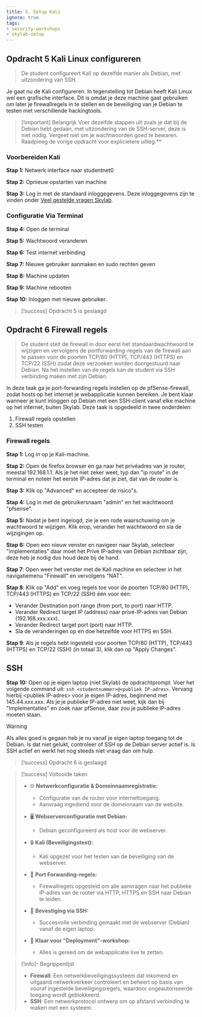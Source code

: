 ```yaml
---
title: 5. Setup Kali
ignore: true
tags: 
- security-workshops
- skylab-setup
---
```


## Opdracht 5 Kali Linux configureren
> De student configureert Kali op dezelfde manier als Debian, met uitzondering van SSH.

Je gaat nu de Kali configureren. In tegenstelling tot Debian heeft Kali Linux wel een grafische interface. Dit is omdat je deze machine gaat gebruiken om later je firewallregels in te stellen en de beveiliging van je Debian te testen met verschillende hackingtools.

> [!important] Belangrijk
> Voer dezelfde stappen uit zoals je dat bij de Debian hebt gedaan, met uitzondering van de SSH-server, deze is niet nodig. Vergeet niet om je wachtwoorden goed te bewaren. Raadpleeg de vorige opdracht voor explicietere uitleg.**

### Voorbereiden Kali
**Stap 1:** Netwerk interface naar studentnet0

**Stap 2:** Opnieuw opstarten van machine

**Stap 3:** Log in met de standaard inloggegevens. Deze inloggegevens zijn te vinden onder [Veel gestelde vragen Skylab](https://liveadminwindesheim.sharepoint.com/sites/skylab/SitePages/veelgesteldevragen.aspx).

### Configuratie Via Terminal
**Stap 4:** Open de terminal

**Stap 5:** Wachtwoord veranderen

**Stap 6:** Test internet verbinding

**Stap 7:** Nieuwe gebruiker aanmaken en sudo rechten geven

**Stap 8:** Machine updaten

**Stap 9:** Machine rebooten

**Stap 10:** Inloggen met nieuwe gebruiker.

> [!success] Opdracht 5 is geslaagd

## Opdracht 6 Firewall regels
> De student stelt de firewall in door eerst het standaardwachtwoord te wijzigen en vervolgens de portforwarding-regels van de firewall aan te passen voor de poorten TCP/80 (HTTP), TCP/443 (HTTPS) en TCP/22 (SSH) zodat deze verzoeken worden doorgestuurd naar Debian. Na het instellen van de regels kan de student via SSH verbinding maken met zijn Debian.

In deze taak ga je port-forwarding regels instellen op de pfSense-firewall, zodat hosts op het internet je webapplicatie kunnen bereiken. Je bent klaar wanneer je kunt inloggen op Debian met een SSH-client vanaf elke machine op het internet, buiten Skylab. Deze taak is opgedeeld in twee onderdelen:

1. Firewall regels opstellen
2. SSH testen

### Firewall regels
**Stap 1:** Log in op je Kali-machine.

**Stap 2:** Open de firefox browser en ga naar het privéadres van je router, meestal 192.168.1.1. Als je het niet zeker weet, typ dan "ip route" in de terminal en noteer het eerste IP-adres dat je ziet, dat van de router is.

**Stap 3:** Klik op "Advanced" en accepteer de risico"s.

**Stap 4:** Log in met de gebruikersnaam "admin" en het wachtwoord "pfsense".

**Stap 5:** Nadat je bent ingelogd, zie je een rode waarschuwing om je wachtwoord te wijzigen. Klik erop, verander het wachtwoord en sla de wijzigingen op.

**Stap 6:** Open een nieuw venster en navigeer naar Skylab, selecteer "implementaties" daar moet het Privé IP-adres van Debian zichtbaar zijn, deze heb je nodig dus houd deze bij de hand.

**Stap 7**: Open weer het venster met de Kali machine en selecteer in het navigatiemenu "Firewall" en vervolgens "NAT".

**Stap 8**: Klik op "Add" en voeg regels toe voor de poorten TCP/80 (HTTP), TCP/443 (HTTPS) en TCP/22 (SSH) één voor één:

- Verander Destination port range (from port, to port) naar HTTP.
- Verander Redirect target IP (address) naar privé-IP-adres van Debian (192.168.xxx.xxx).
- Verander Redirect target port (port) naar HTTP.
- Sla de veranderingen op en doe hetzelfde voor HTTPS en SSH.

**Stap 9**: Als je regels hebt ingesteld voor poorten TCP/80 (HTTP), TCP/443 (HTTPS) en TCP/22 (SSH) (in totaal 3), klik dan op "Apply Changes".

## SSH
**Stap 10:** Open op je eigen laptop (niet Skylab) de opdrachtprompt. Voer het volgende command uit: `ssh <studentnummer>@<publiek IP-adres>`. Vervang hierbij \<publiek IP-adres\> voor je eigen IP-adres, beginnend met 145.44.xxx.xxx. Als je je publieke IP-adres niet weet, kijk dan bij "Implementaties" en zoek naar pfSense, daar zou je publieke IP-adres moeten staan.

> [!warning]
> Als alles goed is gegaan heb je nu vanaf je eigen laptop toegang tot de Debian. Is dat niet gelukt, controleer of SSH op de Debian server actief is. Is SSH actief en werkt het nog steeds niet vraag dan om hulp.

> [!success] Opdracht 6 is geslaagd

> [!success] Voltooide taken
> - 🌐 **Netwerkconfiguratie & Domeinnaamregistratie:**
>   - Configuratie van de router voor internettoegang.
>   - Aanvraag ingediend voor de domeinnaam van de website.
> 
> - 🖥️ **Webserverconfiguratie met Debian:**
>   - Debian geconfigureerd als host voor de webserver.
> 
> - 🔒 **Kali (Beveiligingstest):**
>   - Kali opgezet voor het testen van de beveiliging van de webserver.
> 
> - 🚪 **Port Forwarding-regels:**
>   - Firewallregels opgesteld om alle aanvragen naar het publieke IP-adres van de router via HTTP, HTTPS en SSH naar Debian te leiden.
> 
> - 🔗 **Bevestiging via SSH:**
>   - Succesvolle verbinding gemaakt met de webserver (Debian) vanaf de eigen laptop.
> 
> - 🚀 **Klaar voor "Deployment"-workshop:**
>   - Alles is gereed om de webapplicatie live te zetten.

> [!info]- Begrippenlijst
>- **Firewall**: Een netwerkbeveiligingssysteem dat inkomend en uitgaand netwerkverkeer controleert en beheert op basis van vooraf ingestelde beveiligingsregels, waardoor ongeautoriseerde toegang wordt geblokkeerd.
>- **SSH**: Een netwerkprotocol ontwerp om op afstand verbinding te maken met een systeem.

